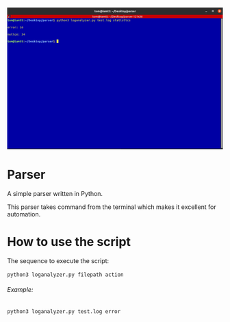 ![Parser](https://raw.githubusercontent.com/tomost2019/parser/main/assets/images/automation.png)

# Parser
A simple parser written in Python. 

This parser takes command from the terminal which makes it excellent for automation.

# How to use the script

The sequence to execute the script:

`python3 loganalyzer.py filepath action`

###### Example:

`python3 loganalyzer.py test.log error`
